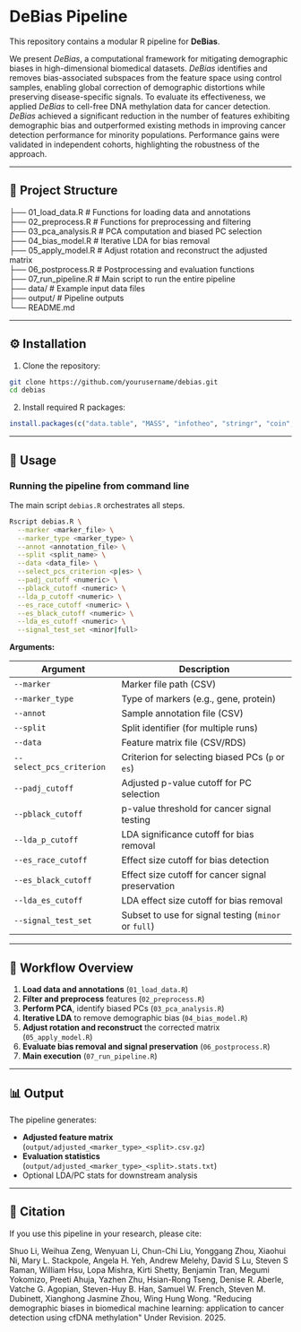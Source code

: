 

# DeBias Pipeline

This repository contains a modular R pipeline for **DeBias**.

We present *DeBias*, a computational framework for mitigating demographic biases in high-dimensional biomedical datasets. *DeBias* identifies and removes bias-associated subspaces from the feature space using control samples, enabling global correction of demographic distortions while preserving disease-specific signals. To evaluate its effectiveness, we applied *DeBias* to cell-free DNA methylation data for cancer detection. *DeBias* achieved a significant reduction in the number of features exhibiting demographic bias and outperformed existing methods in improving cancer detection performance for minority populations. Performance gains were validated in independent cohorts, highlighting the robustness of the approach.

---

## 📂 Project Structure




├── 01_load_data.R        # Functions for loading data and annotations \
├── 02_preprocess.R       # Functions for preprocessing and filtering \
├── 03_pca_analysis.R     # PCA computation and biased PC selection \
├── 04_bias_model.R       # Iterative LDA for bias removal \
├── 05_apply_model.R      # Adjust rotation and reconstruct the adjusted matrix \
├── 06_postprocess.R      # Postprocessing and evaluation functions \
├── 07_run_pipeline.R     # Main script to run the entire pipeline \
├── data/                 # Example input data files \
├── output/               # Pipeline outputs \
└── README.md



---

## ⚙️ Installation

1. Clone the repository:

```bash
git clone https://github.com/yourusername/debias.git
cd debias
````

2. Install required R packages:

```r
install.packages(c("data.table", "MASS", "infotheo", "stringr", "coin", "effectsize"))
```

---

## 📝 Usage

### Running the pipeline from command line

The main script `debias.R` orchestrates all steps.

```bash
Rscript debias.R \
  --marker <marker_file> \
  --marker_type <marker_type> \
  --annot <annotation_file> \
  --split <split_name> \
  --data <data_file> \
  --select_pcs_criterion <p|es> \
  --padj_cutoff <numeric> \
  --pblack_cutoff <numeric> \
  --lda_p_cutoff <numeric> \
  --es_race_cutoff <numeric> \
  --es_black_cutoff <numeric> \
  --lda_es_cutoff <numeric> \
  --signal_test_set <minor|full>
```

**Arguments:**

| Argument                 | Description                                          |
| ------------------------ | ---------------------------------------------------- |
| `--marker`               | Marker file path (CSV)                               |
| `--marker_type`          | Type of markers (e.g., gene, protein)                |
| `--annot`                | Sample annotation file (CSV)                         |
| `--split`                | Split identifier (for multiple runs)                 |
| `--data`                 | Feature matrix file (CSV/RDS)                        |
| `--select_pcs_criterion` | Criterion for selecting biased PCs (`p` or `es`)     |
| `--padj_cutoff`          | Adjusted p-value cutoff for PC selection             |
| `--pblack_cutoff`        | p-value threshold for cancer signal testing          |
| `--lda_p_cutoff`         | LDA significance cutoff for bias removal             |
| `--es_race_cutoff`       | Effect size cutoff for bias detection                |
| `--es_black_cutoff`      | Effect size cutoff for cancer signal preservation    |
| `--lda_es_cutoff`        | LDA effect size cutoff for bias removal              |
| `--signal_test_set`      | Subset to use for signal testing (`minor` or `full`) |

---

## 🔹 Workflow Overview

1. **Load data and annotations** (`01_load_data.R`)
2. **Filter and preprocess** features (`02_preprocess.R`)
3. **Perform PCA**, identify biased PCs (`03_pca_analysis.R`)
4. **Iterative LDA** to remove demographic bias (`04_bias_model.R`)
5. **Adjust rotation and reconstruct** the corrected matrix (`05_apply_model.R`)
6. **Evaluate bias removal and signal preservation** (`06_postprocess.R`)
7. **Main execution** (`07_run_pipeline.R`)

---

## 📊 Output

The pipeline generates:

* **Adjusted feature matrix** (`output/adjusted_<marker_type>_<split>.csv.gz`)
* **Evaluation statistics** (`output/adjusted_<marker_type>_<split>.stats.txt`)
* Optional LDA/PC stats for downstream analysis


---

## 📜 Citation

If you use this pipeline in your research, please cite:

Shuo Li, Weihua Zeng, Wenyuan Li, Chun-Chi Liu, Yonggang Zhou, Xiaohui Ni, Mary L. Stackpole, Angela H. Yeh, Andrew Melehy, David S Lu, Steven S Raman, William Hsu, Lopa Mishra, Kirti Shetty, Benjamin Tran, Megumi Yokomizo, Preeti Ahuja, Yazhen Zhu, Hsian-Rong Tseng, Denise R. Aberle, Vatche G. Agopian, Steven-Huy B. Han, Samuel W. French, Steven M. Dubinett, Xianghong Jasmine Zhou, Wing Hung Wong. "Reducing demographic biases in biomedical machine learning: application to cancer detection using cfDNA methylation" Under Revision. 2025.



